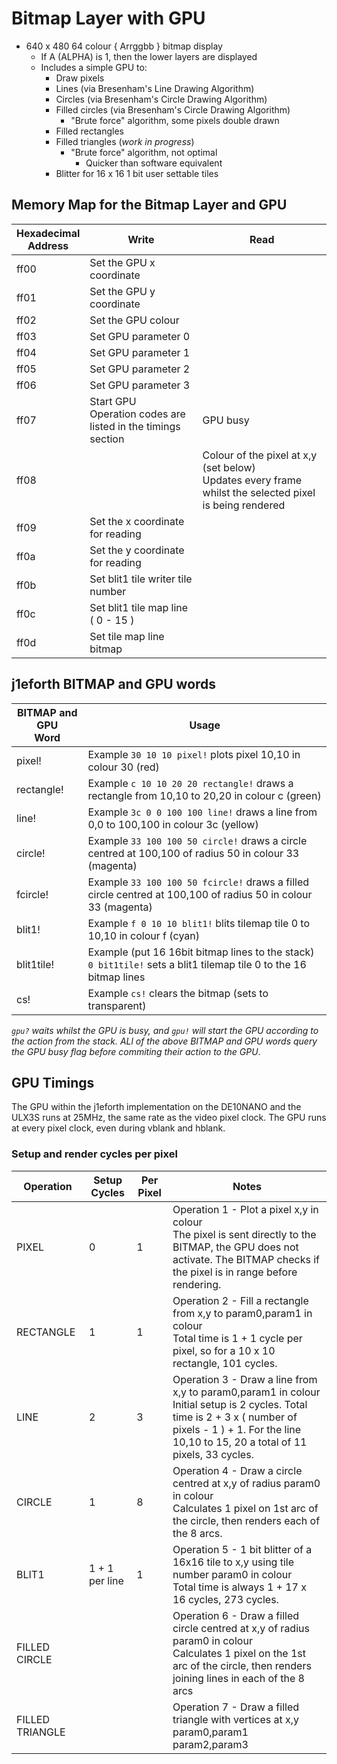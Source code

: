 # Bitmap Layer with GPU

* 640 x 480 64 colour { Arrggbb } bitmap display
    * If A (ALPHA) is 1, then the lower layers are displayed
    * Includes a simple GPU to:
        * Draw pixels
        * Lines (via Bresenham's Line Drawing Algorithm)
        * Circles (via Bresenham's Circle Drawing Algorithm)
        * Filled circles (via Bresenham's Circle Drawing Algorithm)
            * "Brute force" algorithm, some pixels double drawn
        * Filled rectangles
        * Filled triangles (_work in progress_)
            * "Brute force" algorithm, not optimal
                * Quicker than software equivalent
        * Blitter for 16 x 16 1 bit user settable tiles

## Memory Map for the Bitmap Layer and GPU

Hexadecimal<br>Address | Write | Read
----- | ----- | -----
ff00 | Set the GPU x coordinate |
ff01 | Set the GPU y coordinate |
ff02 | Set the GPU colour |
ff03 | Set GPU parameter 0 |
ff04 | Set GPU parameter 1 |
ff05 | Set GPU parameter 2 |
ff06 | Set GPU parameter 3 |
ff07 | Start GPU<br>Operation codes are listed in the timings section | GPU busy
ff08 | | Colour of the pixel at x,y (set below)<br>Updates every frame whilst the selected pixel is being rendered
ff09 | Set the x coordinate for reading |
ff0a | Set the y coordinate for reading |
ff0b | Set blit1 tile writer tile number |
ff0c | Set blit1 tile map line ( 0 - 15 ) |
ff0d | Set tile map line bitmap | 

## j1eforth BITMAP and GPU words

BITMAP and GPU<br>Word | Usage
----- | -----
pixel! | Example ```30 10 10 pixel!``` plots pixel 10,10 in colour 30 (red)
rectangle! | Example ```c 10 10 20 20 rectangle!``` draws a rectangle from 10,10 to 20,20 in colour c (green)
line! | Example ```3c 0 0 100 100 line!``` draws a line from 0,0 to 100,100 in colour 3c (yellow)
circle! | Example ```33 100 100 50 circle!``` draws a circle centred at 100,100 of radius 50 in colour 33 (magenta)
fcircle! | Example ```33 100 100 50 fcircle!``` draws a filled circle centred at 100,100 of radius 50 in colour 33 (magenta)
blit1! | Example ```f 0 10 10 blit1!``` blits tilemap tile 0 to 10,10 in colour f (cyan)
blit1tile! | Example (put 16 16bit bitmap lines to the stack) ```0 bit1tile!``` sets a blit1 tilemap tile 0 to the 16 bitmap lines
cs! | Example ```cs!``` clears the bitmap (sets to transparent)

_```gpu?``` waits whilst the GPU is busy, and ```gpu!``` will start the GPU according to the action from the stack. ALl of the above BITMAP and GPU words query the GPU busy flag before commiting their action to the GPU_.

## GPU Timings

The GPU within the j1eforth implementation on the DE10NANO and the ULX3S runs at 25MHz, the same rate as the video pixel clock. The GPU runs at every pixel clock, even during vblank and hblank.

### Setup and render cycles per pixel

Operation | Setup Cycles | Per Pixel | Notes
---- | ---- | ----- | -----
PIXEL | 0 | 1 | Operation 1 - Plot a pixel x,y in colour<br>The pixel is sent directly to the BITMAP, the GPU does not activate. The BITMAP checks if the pixel is in range before rendering.
RECTANGLE | 1 | 1 | Operation 2 - Fill a rectangle from x,y to param0,param1 in colour<br>Total time is 1 + 1 cycle per pixel, so for a 10 x 10 rectangle, 101 cycles.
LINE | 2 | 3 | Operation 3 - Draw a line from x,y to param0,param1 in colour<br>Initial setup is 2 cycles. Total time is 2 + 3 x ( number of pixels - 1 ) + 1. For the line 10,10 to 15, 20 a total of 11 pixels, 33 cycles.
CIRCLE | 1 | 8 | Operation 4 - Draw a circle centred at x,y of radius param0 in colour<br>Calculates 1 pixel on 1st arc of the circle, then renders each of the 8 arcs.
BLIT1 | 1 + 1 per line | 1 | Operation 5 - 1 bit blitter of a 16x16 tile to x,y using tile number param0 in colour<br>Total time is always 1 + 17 x 16 cycles, 273 cycles.
FILLED CIRCLE | | | Operation 6 - Draw a filled circle centred at x,y of radius param0 in colour<br>Calculates 1 pixel on the 1st arc of the circle, then renders joining lines in each of the 8 arcs
FILLED TRIANGLE | | | Operation 7 - Draw a filled triangle with vertices at x,y param0,param1 param2,param3
